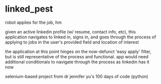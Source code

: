 # linked_pest
robot applies for the job, hm

given an active linkedin profile (w/ resume, contact info, etc), this application navigates to linked in, signs in, and goes through the process of applying to jobs in the user's provided field and location of interest 

the application at this point hinges on the now-defunct 'easy apply' filter, but is still representative of the process and functional. app would need additional conditionals to navigate through the process as linkedin has it now

selenium-based project from dr jennifer yu's 100 days of code (python)
